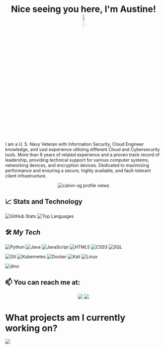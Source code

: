 <h1 align="center">Nice seeing you here, I'm Austine! <img src="https://raw.githubusercontent.com/MartinHeinz/MartinHeinz/master/wave.gif" width="10%"></h1>

<!-- <h1 align="center">&nbsp;&nbsp;&nbsp;😎 Who am I?</h1> !-->
I am a U. S. Navy Veteran with Information Security, Cloud Engineer knowledge, and vast experience utilizing different Cloud and Cybersecurity tools. More than 9 years of related experience and a proven track record of leadership, providing technical support for various computer systems, networking devices, and encryption devices. Dedicated to maximizing performance and ensuring a secure, highly available, and fault-tolerant client infrastructure.

<p align="center"> 
  <img align="center" src="https://komarev.com/ghpvc/?username=calvin-sg" alt="calvin-sg profile views" />
</p>

<!-- <p>&nbsp;&nbsp;&nbsp;&nbsp;&nbsp;&nbsp;&nbsp;&nbsp;</p> !-->

## 📈 Stats and Technology

![GitHub Stats](https://github-readme-stats.vercel.app/api?username=Jawonlaya&show_icons=true&bg_color=DEG,133a94,919bff&title_color=ffffff&text_color=ffffff&icon_color=ffffff&hide_border=true&include_all_commits=true)
![Top Languages](https://github-readme-stats.vercel.app/api/top-langs/?username=Jawonlaya&bg_color=DEG,133a94,919bff&title_color=ffffff&text_color=ffffff&icon_color=ffffff&hide_border=true)

<!-- Markdown badges !-->
<!--![Bitcoin](https://img.shields.io/badge/Bitcoin-000?style=for-the-badge&logo=bitcoin&logoColor=white) 
![Ethereum](https://img.shields.io/badge/Ethereum-3C3C3D?style=for-the-badge&logo=Ethereum&logoColor=white)-->

## 🛠️ ***My Tech***

![Python](https://img.shields.io/badge/python-3670A0?style=for-the-badge&logo=python&logoColor=ffdd54)
![Java](https://img.shields.io/badge/java-%23ED8B00.svg?style=for-the-badge&logo=java&logoColor=white)
![JavaScript](https://img.shields.io/badge/javascript-%23323330.svg?style=for-the-badge&logo=javascript&logoColor=%23F7DF1E)
![HTML5](https://img.shields.io/badge/html5-%23E34F26.svg?style=for-the-badge&logo=html5&logoColor=white)
![CSS3](https://img.shields.io/badge/css3-%231572B6.svg?style=for-the-badge&logo=css3&logoColor=white)
![SQL](https://img.shields.io/badge/-SQL-151515?style=for-the-badge&logo=mysql)
<!--![Node](https://img.shields.io/badge/node.js-6DA55F?style=for-the-badge&logo=node.js&logoColor=white)!-->
![Git](https://img.shields.io/badge/git-%23F05033.svg?style=for-the-badge&logo=git&logoColor=white)
![Kubernetes](https://img.shields.io/badge/kubernetes-%23326ce5.svg?style=for-the-badge&logo=kubernetes&logoColor=white)
![Docker](https://img.shields.io/badge/docker-%230db7ed.svg?style=for-the-badge&logo=docker&logoColor=white)
![Kali](https://img.shields.io/badge/Kali-268BEE?style=for-the-badge&logo=kalilinux&logoColor=white)
![Linux](https://img.shields.io/badge/Linux-FCC624?style=for-the-badge&logo=linux&logoColor=black)
 <!--![Red Hat](https://img.shields.io/badge/Red%20Hat-EE0000?style=for-the-badge&logo=redhat&logoColor=white)!-->
![dino](https://raw.githubusercontent.com/saadeghi/saadeghi/master/dino.gif)
<!-- <p>&nbsp;</p> !-->

<!-- Self Biography !-->
<!-- <br> !-->
 
## 📫 You can reach me at:

<p align="center">
  <a href="https://www.linkedin.com/in/oaugustine/" alt="LinkedIn"><img src="https://img.shields.io/badge/linkedin-%230077B5.svg?style=for-the-badge&logo=linkedin&logoColor=white"></a>
 <!-- <img src="https://img.shields.io/badge/-augustine_oa@hotmail.com-c14438?style=for-the-badge&logo=Gmail&logoColor=white&link=mailto:augustine_oa@hotmail.com)](mailto:augustine_oa@hotmail.com">!-->
  <a href="https://tryhackme.com/p/Jawonlaya" alt="TryHackMe"><img src="https://img.shields.io/badge/tryhackme-%23212C42.svg?&style=for-the-badge&logo=tryhackme&logoColor=white"></a>

</p>

# What projects am I currently working on?

<a href="https://github.com/Jawonlaya/TryHackMe-Projects">
  
 <img src= "https://user-images.githubusercontent.com/115058054/234483437-4075bcae-04d8-4603-a9f7-9232709f16b4.png">
</a>

<!--

Here are some ideas to get you started:

- 🔭 I’m currently working on ...
- 🌱 I’m currently learning ...
- 👯 I’m looking to collaborate on ...
- 🤔 I’m looking for help with ...
- 💬 Ask me about ...
- 📫 How to reach me: ...
- 😄 Pronouns: ...
- ⚡ Fun fact: ...
-->
